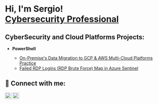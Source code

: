 <h1>Hi, I'm Sergio! <br/><a href="https://github.com/sva12000/sergiovera"></a> <a href="https://www.linkedin.com/in/sergio-vera-5a363735//">Cybersecurity Professional</a> </h1>


<h2> CyberSecurity and Cloud Platforms Projects:</h2>

- <b>PowerShell</b>
 
   - [On-Premise's Data Migration to GCP & AWS Multi-Cloud Platforms Practice](https://github.com/sva12000/On-PremiseMigration-to-MultiCloud)
   - [Failed RDP Logins (RDP Brute Force) Map in Azure Sentinel](https://github.com/sva12000/SIEM--Sentinel-Lab/)
 


<h2> 🤳 Connect with me:</h2>

<!-----[<img align="left" alt=" | YouTube" width="22px" src="https://cdn.jsdelivr.net/npm/simple-icons@v3/icons/youtube.svg" />][youtube] --->
[<img align="left" alt="sergiovera | Twitter" width="22px" src="https://cdn.jsdelivr.net/npm/simple-icons@v3/icons/twitter.svg" />][twitter]
[<img align="left" alt="SergioVera  | LinkedIn" width="22px" src="https://cdn.jsdelivr.net/npm/simple-icons@v3/icons/linkedin.svg" />][linkedin]
<!-----[<img align="left" alt= | Instagram" width="22px" src="https://cdn.jsdelivr.net/npm/simple-icons@v3/icons/instagram.svg" />][instagram] --->

[twitter]: https://twitter.com/sva12000
[linkedin]: https://linkedin.com/in/sergio-vera-5a363735/
<!-----[instagram]: https://www.instagram.com// --->

<!-----
**sva12000/sergiovera** is a ✨ _special_ ✨ repository because its `README.md` (this file) appears on your GitHub profile. --->
